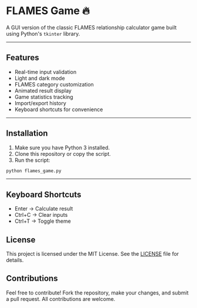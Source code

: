 # FLAMES Game 🔥

A  GUI version of the classic FLAMES relationship calculator game built using Python's `tkinter` library.

---

##  Features

- Real-time input validation
- Light and dark mode
- FLAMES category customization
- Animated result display
- Game statistics tracking
- Import/export history
- Keyboard shortcuts for convenience

---

##  Installation

1. Make sure you have Python 3 installed.
2. Clone this repository or copy the script.
3. Run the script:

```bash
python flames_game.py
```
---

## Keyboard Shortcuts

- Enter → Calculate result
- Ctrl+C → Clear inputs
- Ctrl+T → Toggle theme


## License

This project is licensed under the MIT License. See the [LICENSE](LICENSE) file for details.

## Contributions

Feel free to contribute! Fork the repository, make your changes, and submit a pull request. All contributions are welcome.